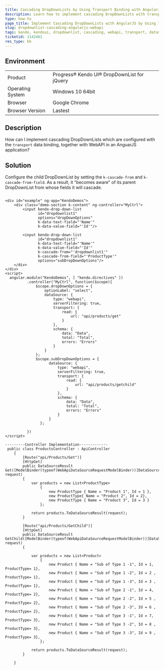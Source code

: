 ```yaml
---
title: Cascading DropDownLists by Using Transport Binding with AngularJS and WebAPI
description: Learn how to implement cascading DropDownLists with transport binding with WebAPI with AngularJS.
type: how-to
page_title: Implement Cascading DropDownLists with AngularJS by Using Transport Binding and WebAPI - Kendo DropDownList for jQuery
slug: dropdownlist-cascading-angularjs-webapi
tags: kendo, kendoui, dropdownlist, cascading, webapi, transport, datasource, angularjs
ticketid: 1142461
res_type: kb
---
```


## Environment

<table>
 <tr>
  <td>Product</td>
  <td>Progress® Kendo UI® DropDownList for jQuery</td>
 </tr>
 <tr>
  <td>Operating System</td>
  <td>Windows 10 64bit</td>
 </tr>
 <tr>
  <td>Browser</td>
  <td>Google Chrome</td>
 </tr>
 <tr>
  <td>Browser Version</td>
  <td>Lastest</td>
 </tr>
</table>


## Description

How can I implement cascading DropDownLists which are configured with the `transport` data binding, together with WebAPI in an AnguarJS application?

## Solution

Configure the child DropDownList by setting the `k-cascade-from` and `k-cascade-from-field`. As a result, it "becomes aware" of its parent DropDownList from whose fields it will cascade.

```dojo

<div id="example" ng-app="KendoDemos">
    <div class="demo-section k-content" ng-controller="MyCtrl">
        <input kendo-drop-down-list
               id="dropdownlist1"
               options="dropDownOptions"
               k-data-text-field="'Name'"
               k-data-value-field="'Id'"/>

        <input kendo-drop-down-list
               id="dropdownlist1"
               k-data-text-field="'Name'"
               k-data-value-field="'Id'"
               k-cascade-from="'dropdownlist1'"
               k-cascade-from-field="'ProductType'"
               options="subDropDownOptions"/>
    </div>
</div>
<script>
  angular.module("KendoDemos", [ "kendo.directives" ])
          .controller("MyCtrl", function($scope){
              $scope.dropDownOptions = {
                  optionLabel: "select",
                  dataSource: {
                      type: "webapi",
                      serverFiltering: true,
                      transport: {
                          read: {
                              url: "api/products/get"
                          }
                      },
                      schema: {
                          data: "Data",
                          total: "Total",
                          errors: "Errors"
                      }
                  }
              };
              $scope.subDropDownOptions = {
                    dataSource: {
                        type: "webapi",
                        serverFiltering: true,
                        transport: {
                            read: {
                                url: "api/products/getchild"
                            }
                        },
                        schema: {
                            data: "Data",
                            total: "Total",
                            errors: "Errors"
                        }
                    }
                };

          })
</script>

---------Controller Implementation-------------
 public class ProductsController : ApiController
    {
        [Route("api/Products/Get")]
        [HttpGet]
        public DataSourceResult Get([ModelBinder(typeof(WebApiDataSourceRequestModelBinder))]DataSourceRequest request)
        {
            var products = new List<ProductType>
                {
                    new ProductType { Name = "Product 1", Id = 1 },
                    new ProductType{ Name = "Product 2", Id = 2},
                    new ProductType { Name = "Product 3", Id = 3 }
                };

            return products.ToDataSourceResult(request);
        }

        [Route("api/Products/GetChild")]
        [HttpGet]
        public DataSourceResult GetChild([ModelBinder(typeof(WebApiDataSourceRequestModelBinder))]DataSourceRequest request)
        {

            var products = new List<Product>
                {
                    new Product { Name = "Sub of Type 1 -1", Id = 1, ProductType= 1},
                    new Product { Name = "Sub of Type 1 -2", Id = 2 , ProductType= 1},
                    new Product { Name = "Sub of Type 1 -3", Id = 3 , ProductType= 1},
                    new Product { Name = "Sub of Type 2 -1", Id = 4, ProductType= 2},
                    new Product { Name = "Sub of Type 2 -2", Id = 5 , ProductType= 2},
                    new Product { Name = "Sub of Type 2 -3", Id = 6 , ProductType= 2},
                    new Product { Name = "Sub of Type 3 -1", Id = 7, ProductType= 3},
                    new Product { Name = "Sub of Type 3 -2", Id = 8 , ProductType= 3},
                    new Product { Name = "Sub of Type 3 -3", Id = 9 , ProductType= 3},
                };

            return products.ToDataSourceResult(request);
        }

    }

```
